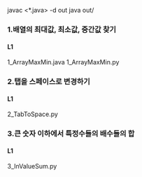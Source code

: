javac <*.java> -d out
java out/<class>

### 1.배열의 최대값, 최소값, 중간값 찾기
#### L1
1_ArrayMaxMin.java
1_ArrayMaxMin.py

### 2.탭을 스페이스로 변경하기
#### L1
2_TabToSpace.py

### 3.큰 숫자 이하에서 특정수들의 배수들의 합
#### L1
3_InValueSum.py